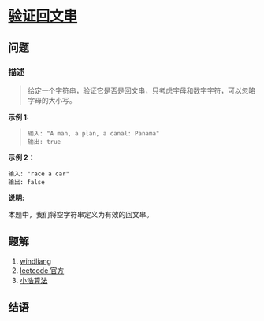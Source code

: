 # [验证回文串](https://leetcode-cn.com/problems/valid-palindrome/)

## 问题

### 描述

> 给定一个字符串，验证它是否是回文串，只考虑字母和数字字符，可以忽略字母的大小写。

**示例 1:**

> ```text
> 输入: "A man, a plan, a canal: Panama"
> 输出: true
> ```

**示例 2：**

```
输入: "race a car"
输出: false
```

**说明:**

本题中，我们将空字符串定义为有效的回文串。

## 题解

1. [windliang](https://leetcode.wang/leetcode100%E6%96%A9%E5%9B%9E%E9%A1%BE.html)
2. [leetcode 官方](https://leetcode-cn.com/problemset/all/)
3. [小浩算法](https://www.geekxh.com/0.0.%E5%AD%A6%E4%B9%A0%E9%A1%BB%E7%9F%A5/01.html)

## 结语
